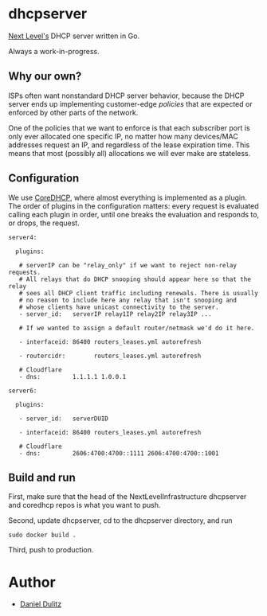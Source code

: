 # dhcpserver

[Next Level's](https://nextlevel.net/) DHCP server written in Go.

Always a work-in-progress.

## Why our own?

ISPs often want nonstandard DHCP server behavior, because the DHCP
server ends up implementing customer-edge *policies* that are expected
or enforced by other parts of the network.

One of the policies that we want to enforce is that each subscriber
port is only ever allocated one specific IP, no matter how many
devices/MAC addresses request an IP, and regardless of the lease
expiration time. This means that most (possibly all) allocations we
will ever make are stateless.

## Configuration

We use [CoreDHCP](https://github.com/NextLevelInfrastructure/coredhcp),
where almost everything is implemented as a plugin. The order of
plugins in the configuration matters: every request is evaluated
calling each plugin in order, until one breaks the evaluation and
responds to, or drops, the request.

```
server4:

  plugins:

   # serverIP can be "relay_only" if we want to reject non-relay requests.
   # All relays that do DHCP snooping should appear here so that the relay
   # sees all DHCP client traffic including renewals. There is usually
   # no reason to include here any relay that isn't snooping and
   # whose clients have unicast connectivity to the server.
   - server_id:   serverIP relay1IP relay2IP relay3IP ...

   # If we wanted to assign a default router/netmask we'd do it here.

   - interfaceid: 86400 routers_leases.yml autorefresh

   - routercidr:        routers_leases.yml autorefresh

   # Cloudflare
   - dns:         1.1.1.1 1.0.0.1

server6:

  plugins:

   - server_id:   serverDUID

   - interfaceid: 86400 routers_leases.yml autorefresh

   # Cloudflare
   - dns:         2606:4700:4700::1111 2606:4700:4700::1001
```

## Build and run

First, make sure that the head of the NextLevelInfrastructure dhcpserver
and coredhcp repos is what you want to push.

Second, update dhcpserver, cd to the dhcpserver directory, and run
```
sudo docker build .
```

Third, push to production.

# Author

* [Daniel Dulitz](https://github.com/dulitz)
